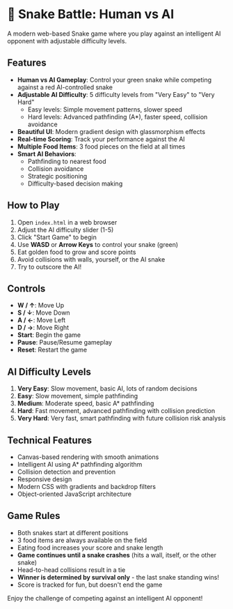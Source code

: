 # 🐍 Snake Battle: Human vs AI

A modern web-based Snake game where you play against an intelligent AI opponent with adjustable difficulty levels.

## Features

- **Human vs AI Gameplay**: Control your green snake while competing against a red AI-controlled snake
- **Adjustable AI Difficulty**: 5 difficulty levels from "Very Easy" to "Very Hard"
  - Easy levels: Simple movement patterns, slower speed
  - Hard levels: Advanced pathfinding (A*), faster speed, collision avoidance
- **Beautiful UI**: Modern gradient design with glassmorphism effects
- **Real-time Scoring**: Track your performance against the AI
- **Multiple Food Items**: 3 food pieces on the field at all times
- **Smart AI Behaviors**:
  - Pathfinding to nearest food
  - Collision avoidance
  - Strategic positioning
  - Difficulty-based decision making

## How to Play

1. Open `index.html` in a web browser
2. Adjust the AI difficulty slider (1-5)
3. Click "Start Game" to begin
4. Use **WASD** or **Arrow Keys** to control your snake (green)
5. Eat golden food to grow and score points
6. Avoid collisions with walls, yourself, or the AI snake
7. Try to outscore the AI!

## Controls

- **W / ↑**: Move Up
- **S / ↓**: Move Down  
- **A / ←**: Move Left
- **D / →**: Move Right
- **Start**: Begin the game
- **Pause**: Pause/Resume gameplay
- **Reset**: Restart the game

## AI Difficulty Levels

1. **Very Easy**: Slow movement, basic AI, lots of random decisions
2. **Easy**: Slow movement, simple pathfinding
3. **Medium**: Moderate speed, basic A* pathfinding
4. **Hard**: Fast movement, advanced pathfinding with collision prediction
5. **Very Hard**: Very fast, smart pathfinding with future collision risk analysis

## Technical Features

- Canvas-based rendering with smooth animations
- Intelligent AI using A* pathfinding algorithm
- Collision detection and prevention
- Responsive design
- Modern CSS with gradients and backdrop filters
- Object-oriented JavaScript architecture

## Game Rules

- Both snakes start at different positions
- 3 food items are always available on the field
- Eating food increases your score and snake length
- **Game continues until a snake crashes** (hits a wall, itself, or the other snake)
- Head-to-head collisions result in a tie
- **Winner is determined by survival only** - the last snake standing wins!
- Score is tracked for fun, but doesn't end the game

Enjoy the challenge of competing against an intelligent AI opponent!